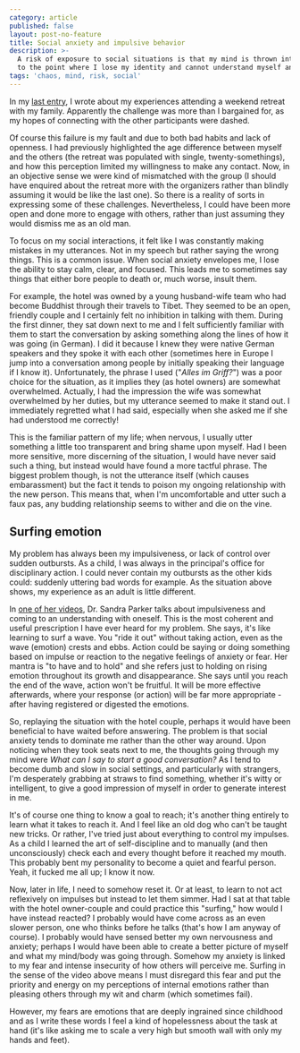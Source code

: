 ```yaml
---
category: article
published: false
layout: post-no-feature
title: Social anxiety and impulsive behavior
description: >-
  A risk of exposure to social situations is that my mind is thrown into chaos
  to the point where I lose my identity and cannot understand myself anymore.
tags: 'chaos, mind, risk, social'
---
```

In my [last entry](https://avoidantdiary.com/article/a-weekend-facing-my-fears), I wrote about my experiences attending a weekend retreat with my family. Apparently the challenge was more than I bargained for, as my hopes of connecting with the other participants were dashed.

Of course this failure is my fault and due to both bad habits and lack of openness. I had previously highlighted the age difference between myself and the others (the retreat was populated with single, twenty-somethings), and how this perception limited my willingness to make any contact. Now, in an objective sense we were kind of mismatched with the group (I should have enquired about the retreat more with the organizers rather than blindly assuming it would be like the last one). So there is a reality of sorts in expressing some of these challenges. Nevertheless, I could have been more open and done more to engage with others, rather than just assuming they would dismiss me as an old man.

To focus on my social interactions, it felt like I was constantly making mistakes in my utterances. Not in my speech but rather saying the wrong things. This is a common issue. When social anxiety envelopes me, I lose the ability to stay calm, clear, and focused. This leads me to sometimes say things that either bore people to death or, much worse, insult them.

For example, the hotel was owned by a young husband-wife team who had become Buddhist through their travels to Tibet. They seemed to be an open, friendly couple and I certainly felt no inhibition in talking with them. During the first dinner, they sat down next to me and I felt sufficiently familiar with them to start the conversation by asking something along the lines of how it was going (in German). I did it because I knew they were native German speakers and they spoke it with each other (sometimes here in Europe I jump into a conversation among people by initially speaking their language if I know it). Unfortunately, the phrase I used ("_Alles im Griff?_") was a poor choice for the situation, as it implies they (as hotel owners) are somewhat overwhelmed. Actually, I had the impression the wife was somewhat overwhelmed by her duties, but my utterance seemed to make it stand out. I immediately regretted what I had said, especially when she asked me if she had understood me correctly!

This is the familiar pattern of my life; when nervous, I usually utter something a little too transparent and bring shame upon myself. Had I been more sensitive, more discerning of the situation, I would have never said such a thing, but instead would have found a more tactful phrase. The biggest problem though, is not the utterance itself (which causes embarassment) but the fact it tends to poison my ongoing relationship with the new person. This means that, when I'm uncomfortable and utter such a faux pas, any budding relationship seems to wither and die on the vine.

## Surfing emotion

My problem has always been my impulsiveness, or lack of control over sudden outbursts. As a child, I was always in the principal's office for disciplinary action. I could never contain my outbursts as the other kids could: suddenly uttering bad words for example. As the situation above shows, my experience as an adult is little different.

In [one of her videos](https://youtu.be/SGhcwOT9pCI?t=4m59s), Dr. Sandra Parker talks about impulsiveness and coming to an understanding with oneself. This is the most coherent and useful prescription I have ever heard for my problem. She says, it's like learning to surf a wave. You "ride it out" without taking action, even as the wave (emotion) crests and ebbs. Action could be saying or doing something based on impulse or reaction to the negative feelings of anxiety or fear. Her mantra is "to have and to hold" and she refers just to holding on rising emotion throughout its growth and disappearance. She says until you reach the end of the wave, action won't be fruitful. It will be more effective afterwards, where your response (or action) will be far more appropriate - after having registered or digested the emotions.

So, replaying the situation with the hotel couple, perhaps it would have been beneficial to have waited before answering. The problem is that social anxiety tends to dominate me rather than the other way around. Upon noticing when they took seats next to me, the thoughts going through my mind were _What can I say to start a good conversation?_ As I tend to become dumb and slow in social settings, and particularly with strangers, I'm desperately grabbing at straws to find something, whether it's witty or intelligent, to give a good impression of myself in order to generate interest in me. 

It's of course one thing to know a goal to reach; it's another thing entirely to learn what it takes to reach it. And I feel like an old dog who can't be taught new tricks. Or rather, I've tried just about everything to control my impulses. As a child I learned the art of self-discipline and to manually (and then unconsciously) check each and every thought before it reached my mouth. This probably bent my personality to become a quiet and fearful person. Yeah, it fucked me all up; I know it now. 

Now, later in life, I need to somehow reset it. Or at least, to learn to not act reflexively on impulses but instead to let them simmer. Had I sat at that table with the hotel owner-couple and could practice this "surfing," how would I have instead reacted? I probably would have come across as an even slower person, one who thinks before he talks (that's how I am anyway of course). I probably would have sensed better my own nervousness and anxiety; perhaps I would have been able to create a better picture of myself and what my mind/body was going through. Somehow my anxiety is linked to my fear and intense insecurity of how others will perceive me. Surfing in the sense of the video above means I must disregard this fear and put the priority and energy on my perceptions of internal emotions rather than pleasing others through my wit and charm (which sometimes fail). 

However, my fears are emotions that are deeply ingrained since childhood and as I write these words I feel a kind of hopelessness about the task at hand (it's like asking me to scale a very high but smooth wall with only my hands and feet).
